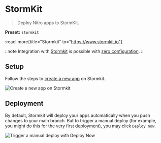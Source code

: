 # StormKit

> Deploy Nitro apps to StormKit.

**Preset:** `stormkit`

:read-more{title="Stormkit" to="https://www.stormkit.io"}

::note
Integration with [Stormkit](https://www.stormkit.io/) is possible with [zero configuration](/deploy#zero-config-providers).
::

## Setup

Follow the steps to [create a new app](https://app.stormkit.io/apps/new) on Stormkit.

![Create a new app on Stormkit](/images/stormkit-new-app.png)

## Deployment

By default, Stormkit will deploy your apps automatically when you push changes to your main branch. But to trigger a manual deploy (for example, you might do this for the very first deployment), you may click `Deploy now`.

![Trigger a manual deploy with Deploy Now](/images/stormkit-deploy.png)


